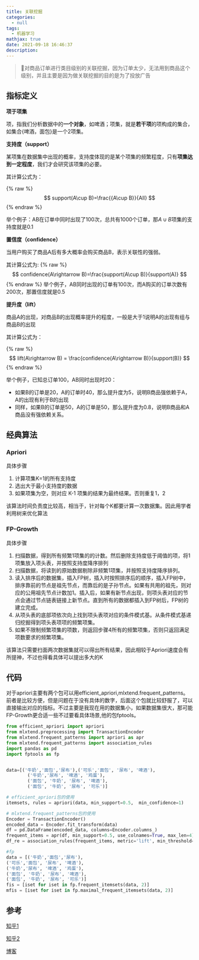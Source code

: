 ```yaml
---
title: 关联挖掘
categories:
  - null
tags:
  - 机器学习
mathjax: true
date: 2021-09-18 16:46:37
description:
---
```


> 对商品订单进行类目级别的关联挖掘，因为订单太少，无法用到商品这个级别，并且主要是因为做关联挖掘的目的是为了投放广告

## 指标定义

**项于项集**

项，指我们分析数据中的**一个对象**，如啤酒；项集，就是**若干项**的项构成的集合，如集合{啤酒，面包}是一个2项集。

**支持度（support）**

某项集在数据集中出现的概率，支持度体现的是某个项集的频繁程度，只有**项集达到一定程度**，我们才会研究该项集的必要。

其计算公式为：

{% raw %}
$$
support(A\cup B)=\frac{{A\cup B}}{All}
$$
{% endraw %}

举个例子：AB在订单中同时出现了100次，总共有1000个订单，那$A\cup B$项集的支持度就是0.1

**置信度（confidence）**

当用户购买了商品A后有多大概率会购买商品B，表示关联性的强弱。

其计算公式为:
{% raw %}
$$
confidence(A\rightarrow B)=\frac{support(A\cup B)}{support(A)}
$$
{% endraw %}
举个例子，AB同时出现的订单有100次，而A购买的订单次数有200次，那置信度就是0.5

**提升度（lift）**

商品A的出现，对商品B的出现概率提升的程度，一般是大于1说明A的出现有组与商品B的出现

其计算公式为：

{% raw %}
$$
lift(A\rightarrow B) = \frac{confidence(A\rightarrow B)}{support(B)}
$$
{% endraw %}

举个例子，已知总订单100，AB同时出现时20：

- 如果B的订单是20，A的订单时40，那么提升度为5，说明B商品强依赖于A，A的出现有利于B的出现
- 同样，如果B的订单是50，A的订单是50，那么提升度为0.8，说明B商品和A商品没有强依赖关系。

## 经典算法

### Apriori

具体步骤

1. 计算项集K=1的所有支持度
2. 选出大于最小支持度的数据
3. 如果项集为空，则对应 K-1 项集的结果为最终结果。否则重复1，2

该算法时间负责度比较高，相当于，针对每个K都要计算一次数据集。因此用学者利用树来优化算法

### FP-Growth 

具体步骤

1. 扫描数据，得到所有频繁1项集的的计数。然后删除支持度低于阈值的项，将1项集放入项头表，并按照支持度降序排列
2. 扫描数据，将读到的原始数据剔除非频繁1项集，并按照支持度降序排列。
3. 读入排序后的数据集，插入FP树，插入时按照排序后的顺序，插入FP树中，排序靠前的节点是祖先节点，而靠后的是子孙节点。如果有共用的祖先，则对应的公用祖先节点计数加1。插入后，如果有新节点出现，则项头表对应的节点会通过节点链表链接上新节点。直到所有的数据都插入到FP树后，FP树的建立完成。
4. 从项头表的底部项依次向上找到项头表项对应的条件模式基。从条件模式基递归挖掘得到项头表项项的频繁项集。
5. 如果不限制频繁项集的项数，则返回步骤4所有的频繁项集，否则只返回满足项数要求的频繁项集。

该算法只需要扫面两次数据集就可以得出所有结果，因此相较于Apriori速度会有所提神，不过也得看具体可以提出多大的K

## 代码

对于apriori主要有两个包可以用efficient_apriori,mlxtend.frequent_patterns。前者是比较方便，但是问题在于没有具体的数字，后面这个包就比较舒服了，可以直接输出对应的指标。不过主要是我现在用的数据集小，如果数据集很大，那可能FP-Growth更合适一些不过要看具体场景,他的包fptools。

```python
from efficient_apriori import apriori
from mlxtend.preprocessing import TransactionEncoder
from mlxtend.frequent_patterns import apriori as apr
from mlxtend.frequent_patterns import association_rules
import pandas as pd
import fptools as fp


data=[('牛奶','面包','尿布'),('可乐','面包', '尿布', '啤酒'),
        ('牛奶','尿布', '啤酒', '鸡蛋'),
        ('面包', '牛奶', '尿布', '啤酒'),
        ('面包', '牛奶', '尿布', '可乐')]

# efficient_apriori包的使用
itemsets, rules = apriori(data, min_support=0.5,  min_confidence=1)

# mlxtend.frequent_patterns包的使用
Encoder = TransactionEncoder()
encoded_data = Encoder.fit_transform(data)
df = pd.DataFrame(encoded_data, columns=Encoder.columns_)
frequent_items = apr(df, min_support=0.5, use_colnames=True, max_len=4).sort_values(by='support', ascending=False)
df_re = association_rules(frequent_items, metric='lift', min_threshold=1)

#fp
data = [('牛奶','面包','尿布'),
('可乐','面包', '尿布', '啤酒'),
('牛奶','尿布', '啤酒', '鸡蛋'),
('面包', '牛奶', '尿布', '啤酒'),
('面包', '牛奶', '尿布', '可乐')]
fis = [iset for iset in fp.frequent_itemsets(data, 2)]
mfis = [iset for iset in fp.maximal_frequent_itemsets(data, 2)]
```

## 参考

[知乎1](https://zhuanlan.zhihu.com/p/198842818)

[知乎2](https://zhuanlan.zhihu.com/p/66944900)

[博客](https://www.cnblogs.com/zhengxingpeng/p/6679280.html)

